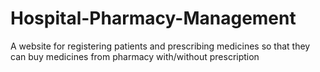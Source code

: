 # Hospital-Pharmacy-Management
A website for registering patients and prescribing medicines so that they can buy medicines from pharmacy with/without prescription
